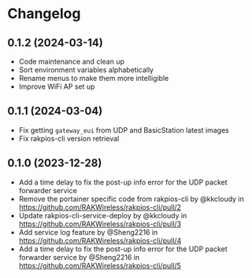# Changelog

## 0.1.2 (2024-03-14)

* Code maintenance and clean up
* Sort environment variables alphabetically
* Rename menus to make them more intelligible
* Improve WiFi AP set up

## 0.1.1 (2024-03-04)

* Fix getting `gateway_eui` from UDP and BasicStation latest images
* Fix rakpios-cli version retrieval

## 0.1.0 (2023-12-28)

* Add a time delay to fix the post-up info error for the UDP packet forwarder service
* Remove the portainer specific code from rakpios-cli by @kkcloudy in https://github.com/RAKWireless/rakpios-cli/pull/2
* Update rakpios-cli-service-deploy by @kkcloudy in https://github.com/RAKWireless/rakpios-cli/pull/3
* Add service log feature by @Sheng2216 in https://github.com/RAKWireless/rakpios-cli/pull/4
* Add a time delay to fix the post-up info error for the UDP packet forwarder service by @Sheng2216 in https://github.com/RAKWireless/rakpios-cli/pull/5
